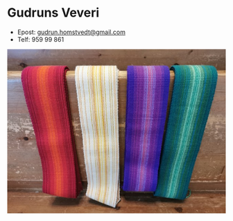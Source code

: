 # Gudruns Veveri

* Epost: gudrun.homstvedt@gmail.com
* Telf: 959 99 861

<img alt="Stolaer" src="E2B53DF6-C6D8-4E7F-BD6C-E9692DC70D85.jpeg" title="Stolaer"/>
